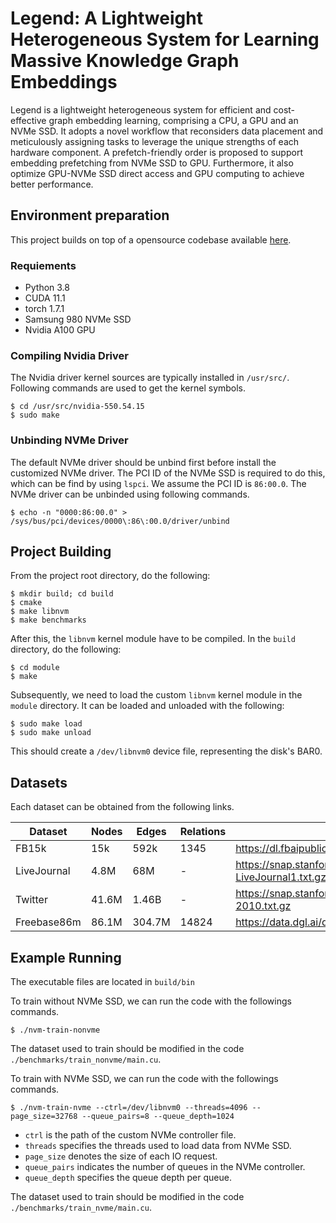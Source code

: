 Legend: A Lightweight Heterogeneous System for Learning Massive Knowledge Graph Embeddings
===============================================================================
Legend is a lightweight heterogeneous system for efficient and cost-effective graph embedding learning, comprising a CPU, a GPU and an NVMe SSD. It adopts a novel workflow that reconsiders data placement and meticulously assigning tasks to leverage the unique strengths of each hardware component. A prefetch-friendly order is proposed to support embedding prefetching from NVMe SSD to GPU. Furthermore, it also optimize GPU-NVMe SSD direct access and GPU computing to achieve better performance. 

Environment preparation
-------------------------------------------------------------------------------
This project builds on top of a opensource codebase available [here](https://github.com/enfiskutensykkel/ssd-gpu-dma). 

### Requiements ###
* Python 3.8
* CUDA 11.1
* torch 1.7.1
* Samsung 980 NVMe SSD
* Nvidia A100 GPU

### Compiling Nvidia Driver ###
The Nvidia driver kernel sources are typically installed in `/usr/src/`. Following commands are used to get the kernel symbols. 

```
$ cd /usr/src/nvidia-550.54.15
$ sudo make
```
### Unbinding NVMe Driver ###
The default NVMe driver should be unbind first before install the customized NVMe driver. The PCI ID of the NVMe SSD is required to do this, which can be find by using `lspci`. 
We assume the PCI ID is `86:00.0`. The NVMe driver can be unbinded using following commands. 

```
$ echo -n "0000:86:00.0" > /sys/bus/pci/devices/0000\:86\:00.0/driver/unbind
```

Project Building
-------------------------------------------------------------------------------
From the project root directory, do the following:

```
$ mkdir build; cd build
$ cmake
$ make libnvm
$ make benchmarks
```

After this, the `libnvm` kernel module have to be compiled. In the `build` directory, do the following:

```
$ cd module
$ make
```

Subsequently, we need to load the custom `libnvm` kernel module in the `module` directory. It can be loaded and unloaded with the following:

```
$ sudo make load
$ sudo make unload
```

This should create a `/dev/libnvm0` device file, representing the disk's BAR0. 

Datasets
-------------------------------------------------------------------------------
Each dataset can be obtained from the following links.

| Dataset | Nodes | Edges | Relations | Link                                          |
| ------- | ----------- | -------------- | -------------------- | --------------------------------------------- |
| FB15k   | 15k     | 592k           | 1345        | https://dl.fbaipublicfiles.com/starspace/fb15k.tgz  |
| LiveJournal   | 4.8M  | 68M              | -           | https://snap.stanford.edu/data/soc-LiveJournal1.txt.gz |
| Twitter  | 41.6M     | 1.46B            | - | https://snap.stanford.edu/data/twitter-2010.txt.gz    |
| Freebase86m     | 86.1M   | 304.7M            | 14824        | https://data.dgl.ai/dataset/Freebase.zip   |

Example Running
--------------------------------------------------------------------------------
The executable files are located in `build/bin`

To train without NVMe SSD, we can run the code with the followings commands. 

```
$ ./nvm-train-nonvme
```

The dataset used to train should be modified in the code `./benchmarks/train_nonvme/main.cu`.

To train with NVMe SSD, we can run the code with the followings commands. 

```
$ ./nvm-train-nvme --ctrl=/dev/libnvm0 --threads=4096 --page_size=32768 --queue_pairs=8 --queue_depth=1024
```

* `ctrl` is the path of the custom NVMe controller file. 
* `threads` specifies the threads used to load data from NVMe SSD. 
* `page_size` denotes the size of each IO request. 
* `queue_pairs` indicates the number of queues in the NVMe controller. 
* `queue_depth` specifies the queue depth per queue. 

The dataset used to train should be modified in the code `./benchmarks/train_nvme/main.cu`.